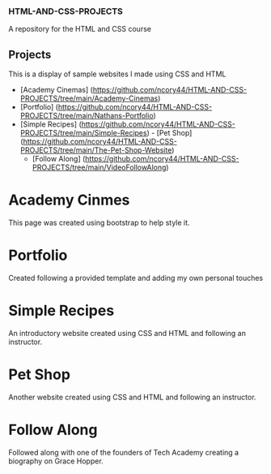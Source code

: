 ### HTML-AND-CSS-PROJECTS
A repository for the  HTML and CSS course

## Projects
This is a display of sample websites I made using CSS and HTML
 - [Academy Cinemas] (https://github.com/ncory44/HTML-AND-CSS-PROJECTS/tree/main/Academy-Cinemas)
  - [Portfolio] (https://github.com/ncory44/HTML-AND-CSS-PROJECTS/tree/main/Nathans-Portfolio)
   - [Simple Recipes] (https://github.com/ncory44/HTML-AND-CSS-PROJECTS/tree/main/Simple-Recipes)
    - [Pet Shop] (https://github.com/ncory44/HTML-AND-CSS-PROJECTS/tree/main/The-Pet-Shop-Website)
     - [Follow Along] (https://github.com/ncory44/HTML-AND-CSS-PROJECTS/tree/main/VideoFollowAlong)

# Academy Cinmes
This page was created using bootstrap to help style it.

# Portfolio
Created following a provided template and adding my own personal touches

# Simple Recipes
An introductory website created using CSS and HTML and following an instructor.

# Pet Shop
Another website created using CSS and HTML and following an instructor.

# Follow Along
Followed along with one of the founders of Tech Academy creating a biography on Grace Hopper.